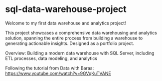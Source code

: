 # sql-data-warehouse-project
Welcome to my first data warehouse and analytics project!

This project showcases a comprehensive data warehousing and analytics solution, spanning the entire process from building a warehouse to generating actionable insights. Designed as a portfolio project.

Overview: Building a modern data warehouse with SQL Server, including ETL processes, data modeling, and analytics 

Following the tutorial from Data with Baraa: https://www.youtube.com/watch?v=9GVqKuTVANE

